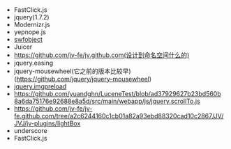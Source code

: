 #

- FastClick.js
- jquery(1.7.2)
- Modernizr.js
- yepnope.js
- [swfobject](https://github.com/swfobject/swfobject)
- Juicer
- https://github.com/jv-fe/jv.github.com(设计到命名空间什么的)
- jquery.easing
- jquery-mousewheel(它之前的版本比较早)(https://github.com/jquery/jquery-mousewheel)
- [jquery.imgpreload](https://github.com/farinspace/jquery.imgpreload)
- https://github.com/yuandghn/LuceneTest/blob/ad37929627b23bd560b8a6da75176e92688e8a5d/src/main/webapp/js/jquery.scrollTo.js
- https://github.com/jv-fe/jv-fe.github.com/tree/a2c6244160c1cb01a82a93ebd88320cad10c2867/JV/JVJ/jv-plugins/lightBox
- underscore
- FastClick.js